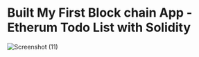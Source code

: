 # Built My First Block chain App -Etherum Todo List with Solidity 

![Screenshot (11)](https://user-images.githubusercontent.com/93249038/210783059-e77d0dc6-9513-4e02-9fab-bffa18be2d80.png)
